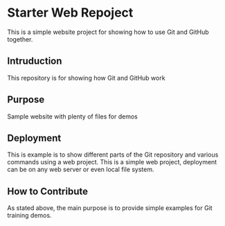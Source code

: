 # Starter Web Repoject

This is a simple website project for showing how to use Git and GitHub together.

## Intruduction

This repository is for showing how Git and GitHub work

## Purpose

Sample website with plenty of files for demos

## Deployment

This is example is to show different parts of the Git repository and various commands using a web project.
This is a simple web project, deployment can be on any web server or even local file system.

## How to Contribute

As stated above, the main purpose is to provide simple examples for Git training demos.

